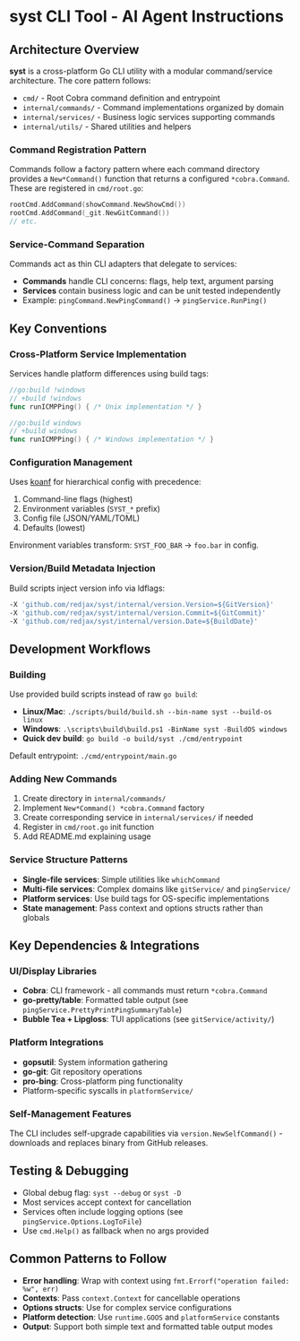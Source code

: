 # syst CLI Tool - AI Agent Instructions

## Architecture Overview

**syst** is a cross-platform Go CLI utility with a modular command/service architecture. The core pattern follows:
- `cmd/` - Root Cobra command definition and entrypoint
- `internal/commands/` - Command implementations organized by domain 
- `internal/services/` - Business logic services supporting commands
- `internal/utils/` - Shared utilities and helpers

### Command Registration Pattern
Commands follow a factory pattern where each command directory provides a `New*Command()` function that returns a configured `*cobra.Command`. These are registered in `cmd/root.go`:

```go
rootCmd.AddCommand(showCommand.NewShowCmd())
rootCmd.AddCommand(_git.NewGitCommand())
// etc.
```

### Service-Command Separation
Commands act as thin CLI adapters that delegate to services:
- **Commands** handle CLI concerns: flags, help text, argument parsing
- **Services** contain business logic and can be unit tested independently
- Example: `pingCommand.NewPingCommand()` → `pingService.RunPing()`

## Key Conventions

### Cross-Platform Service Implementation
Services handle platform differences using build tags:
```go
//go:build !windows
// +build !windows
func runICMPPing() { /* Unix implementation */ }

//go:build windows 
// +build windows  
func runICMPPing() { /* Windows implementation */ }
```

### Configuration Management
Uses [koanf](https://github.com/knadh/koanf) for hierarchical config with precedence:
1. Command-line flags (highest)
2. Environment variables (`SYST_*` prefix)
3. Config file (JSON/YAML/TOML)
4. Defaults (lowest)

Environment variables transform: `SYST_FOO_BAR` → `foo.bar` in config.

### Version/Build Metadata Injection
Build scripts inject version info via ldflags:
```bash
-X 'github.com/redjax/syst/internal/version.Version=${GitVersion}'
-X 'github.com/redjax/syst/internal/version.Commit=${GitCommit}'
-X 'github.com/redjax/syst/internal/version.Date=${BuildDate}'
```

## Development Workflows

### Building
Use provided build scripts instead of raw `go build`:
- **Linux/Mac**: `./scripts/build/build.sh --bin-name syst --build-os linux`
- **Windows**: `.\scripts\build\build.ps1 -BinName syst -BuildOS windows`
- **Quick dev build**: `go build -o build/syst ./cmd/entrypoint`

Default entrypoint: `./cmd/entrypoint/main.go`

### Adding New Commands
1. Create directory in `internal/commands/` 
2. Implement `New*Command() *cobra.Command` factory
3. Create corresponding service in `internal/services/` if needed
4. Register in `cmd/root.go` init function
5. Add README.md explaining usage

### Service Structure Patterns
- **Single-file services**: Simple utilities like `whichCommand` 
- **Multi-file services**: Complex domains like `gitService/` and `pingService/`
- **Platform services**: Use build tags for OS-specific implementations
- **State management**: Pass context and options structs rather than globals

## Key Dependencies & Integrations

### UI/Display Libraries
- **Cobra**: CLI framework - all commands must return `*cobra.Command`
- **go-pretty/table**: Formatted table output (see `pingService.PrettyPrintPingSummaryTable`)
- **Bubble Tea + Lipgloss**: TUI applications (see `gitService/activity/`)

### Platform Integrations
- **gopsutil**: System information gathering
- **go-git**: Git repository operations  
- **pro-bing**: Cross-platform ping functionality
- Platform-specific syscalls in `platformService/`

### Self-Management Features
The CLI includes self-upgrade capabilities via `version.NewSelfCommand()` - downloads and replaces binary from GitHub releases.

## Testing & Debugging
- Global debug flag: `syst --debug` or `syst -D` 
- Most services accept context for cancellation
- Services often include logging options (see `pingService.Options.LogToFile`)
- Use `cmd.Help()` as fallback when no args provided

## Common Patterns to Follow
- **Error handling**: Wrap with context using `fmt.Errorf("operation failed: %w", err)`
- **Contexts**: Pass `context.Context` for cancellable operations
- **Options structs**: Use for complex service configurations 
- **Platform detection**: Use `runtime.GOOS` and `platformService` constants
- **Output**: Support both simple text and formatted table output modes
